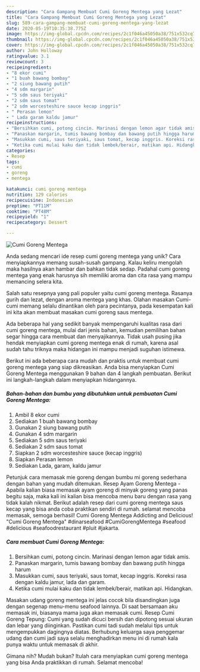 ```yaml
---
description: "Cara Gampang Membuat Cumi Goreng Mentega yang Lezat"
title: "Cara Gampang Membuat Cumi Goreng Mentega yang Lezat"
slug: 589-cara-gampang-membuat-cumi-goreng-mentega-yang-lezat
date: 2020-05-19T10:35:38.775Z
image: https://img-global.cpcdn.com/recipes/2c1f046a45050a38/751x532cq70/cumi-goreng-mentega-foto-resep-utama.jpg
thumbnail: https://img-global.cpcdn.com/recipes/2c1f046a45050a38/751x532cq70/cumi-goreng-mentega-foto-resep-utama.jpg
cover: https://img-global.cpcdn.com/recipes/2c1f046a45050a38/751x532cq70/cumi-goreng-mentega-foto-resep-utama.jpg
author: John Holloway
ratingvalue: 3.1
reviewcount: 3
recipeingredient:
- "8 ekor cumi"
- "1 buah bawang bombay"
- "2 siung bawang putih"
- "4 sdm margarin"
- "5 sdm saus teriyaki"
- "2 sdm saus tomat"
- "2 sdm worcesteshire sauce kecap inggris"
- " Perasan lemon"
- " Lada garam kaldu jamur"
recipeinstructions:
- "Bersihkan cumi, potong cincin. Marinasi dengan lemon agar tidak amis."
- "Panaskan margarin, tumis bawang bombay dan bawang putih hingga harum"
- "Masukkan cumi, saus teriyaki, saus tomat, kecap inggris. Koreksi rasa dengan kaldu jamur, lada dan garam."
- "Ketika cumi mulai kaku dan tidak lembek/berair, matikan api. Hidangkan."
categories:
- Resep
tags:
- cumi
- goreng
- mentega

katakunci: cumi goreng mentega 
nutrition: 129 calories
recipecuisine: Indonesian
preptime: "PT11M"
cooktime: "PT48M"
recipeyield: "1"
recipecategory: Dessert

---
```



![Cumi Goreng Mentega](https://img-global.cpcdn.com/recipes/2c1f046a45050a38/751x532cq70/cumi-goreng-mentega-foto-resep-utama.jpg)

Anda sedang mencari ide resep cumi goreng mentega yang unik? Cara menyiapkannya memang susah-susah gampang. Kalau keliru mengolah maka hasilnya akan hambar dan bahkan tidak sedap. Padahal cumi goreng mentega yang enak harusnya sih memiliki aroma dan cita rasa yang mampu memancing selera kita.

Salah satu resepnya yang pali populer yaitu cumi goreng mentega. Rasanya gurih dan lezat, dengan aroma mentega yang khas. Olahan masakan Cumi-cumi memang selalu dinantikan oleh para pecintanya, pada kesempatan kali ini kita akan membuat masakan cumi goreng saus mentega.

Ada beberapa hal yang sedikit banyak mempengaruhi kualitas rasa dari cumi goreng mentega, mulai dari jenis bahan, kemudian pemilihan bahan segar hingga cara membuat dan menyajikannya. Tidak usah pusing jika hendak menyiapkan cumi goreng mentega enak di rumah, karena asal sudah tahu triknya maka hidangan ini mampu menjadi suguhan istimewa.


Berikut ini ada beberapa cara mudah dan praktis untuk membuat cumi goreng mentega yang siap dikreasikan. Anda bisa menyiapkan Cumi Goreng Mentega menggunakan 9 bahan dan 4 langkah pembuatan. Berikut ini langkah-langkah dalam menyiapkan hidangannya.

<!--inarticleads1-->

##### Bahan-bahan dan bumbu yang dibutuhkan untuk pembuatan Cumi Goreng Mentega:

1. Ambil 8 ekor cumi
1. Sediakan 1 buah bawang bombay
1. Gunakan 2 siung bawang putih
1. Gunakan 4 sdm margarin
1. Sediakan 5 sdm saus teriyaki
1. Sediakan 2 sdm saus tomat
1. Siapkan 2 sdm worcesteshire sauce (kecap inggris)
1. Siapkan  Perasan lemon
1. Sediakan  Lada, garam, kaldu jamur


Petunjuk cara memasak mie goreng dengan bumbu mi goreng sederhana dengan bahan yang mudah ditemukan. Resep Ayam Goreng Mentega - Apabila kalian biasa memasak ayam goreng di minyak goreng yang panas begitu saja, maka kali ini kalian bisa mencoba menu baru dengan rasa yang tidak kalah nikmat. Berikut adalah resep dari cumi goreng mentega saus kecap yang bisa anda coba praktikan sendiri di rumah. selamat mencoba memasak, semoga berhasil! Cumi Goreng Mentega Addicting and Delicious! &#34;Cumi Goreng Mentega&#34; #dinarseafood #CumiGorengMentega #seafood #delicious #seafoodrestaurant #pluit #jakarta. 

<!--inarticleads2-->

##### Cara membuat Cumi Goreng Mentega:

1. Bersihkan cumi, potong cincin. Marinasi dengan lemon agar tidak amis.
1. Panaskan margarin, tumis bawang bombay dan bawang putih hingga harum
1. Masukkan cumi, saus teriyaki, saus tomat, kecap inggris. Koreksi rasa dengan kaldu jamur, lada dan garam.
1. Ketika cumi mulai kaku dan tidak lembek/berair, matikan api. Hidangkan.


Masakan udang goreng mentega ini jelas cocok bila disandingkan juga dengan segenap menu-menu seafood lainnya. Di saat bersamaan aku memasak ini, biasanya mama juga akan memasak cumi. Resep Cumi Goreng Tepung: Cumi yang sudah dicuci bersih dan dipotong sesuai ukuran dan lebar yang diinginkan. Pastikan cumi tadi sudah melalui tips untuk mengempukkan dagingnya diatas. Berhubung keluarga saya penggemar udang dan cumi jadi saya selalu menghadirkan menu ini di rumah kala punya waktu untuk memasak di akhir. 

Gimana nih? Mudah bukan? Itulah cara menyiapkan cumi goreng mentega yang bisa Anda praktikkan di rumah. Selamat mencoba!
